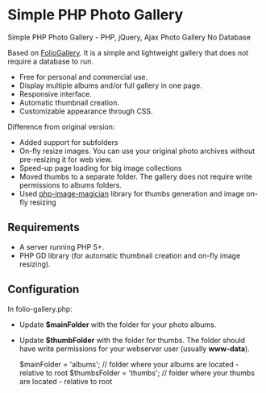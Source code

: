 # Simple PHP Photo Gallery

Simple  PHP Photo Gallery - PHP, jQuery, Ajax Photo Gallery No Database 
  
Based on [FolioGallery](http://www.foliopages.com/php-jquery-ajax-photo-gallery-no-database). It is a simple and lightweight gallery that does not require a database to run. 

* Free for personal and commercial use.
* Display multiple albums and/or full gallery in one page.
* Responsive interface.
* Automatic thumbnail creation.
* Customizable appearance through CSS.

Difference from original version:

* Added support for subfolders
* On-fly resize images. You can use your original  photo archives without pre-resizing it for web view.
* Speed-up page loading for big image collections
* Moved thumbs to a separate folder. The gallery does not require write permissions to albums folders.
* Used [php-image-magician](https://github.com/Oberto/php-image-magician) library for thumbs generation and image on-fly resizing

## Requirements

* A server running PHP 5+.
* PHP GD library (for automatic thumbnail creation and on-fly image resizing).

## Configuration

In folio-gallery.php:

* Update **$mainFolder** with the folder for your photo albums.
* Update **$thumbFolder** with the folder for thumbs. The folder should have write permissions for your webserver user (usually **www-data**).


	$mainFolder    = 'albums';   // folder where your albums are located - relative to root
	$thumbsFolder  = 'thumbs';   // folder where your thumbs are located - relative to root

